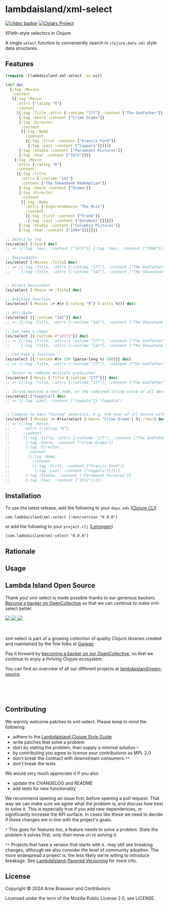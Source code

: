 # lambdaisland/xml-select

<!-- badges -->
[![cljdoc badge](https://cljdoc.org/badge/com.lambdaisland/xml-select)](https://cljdoc.org/d/com.lambdaisland/xml-select) [![Clojars Project](https://img.shields.io/clojars/v/com.lambdaisland/xml-select.svg)](https://clojars.org/com.lambdaisland/xml-select)
<!-- /badges -->

XPath-style selectors in Clojure

A single `select` function to conveniently search in `clojure.data.xml` style
data structures.

## Features

```clj
(require '[lambdaisland.xml-select :as xs])

(def doc
  {:tag :Movies
   :content
   [{:tag :Movie
     :attrs {:rating "R"}
     :content
     [{:tag :Title :attrs {:runtime "177"} :content ["The Godfather"]}
      {:tag :Genre :content ["Crime Drama"]}
      {:tag :Director
       :content
       [{:tag :Name
         :content
         [{:tag :First :content ["Francis Ford"]}
          {:tag :Last :content ["Coppola"]}]}]}
      {:tag :Studio :content ["Paramount Pictures"]}
      {:tag :Year :content ["1972"]}]}
    {:tag :Movie
     :attrs {:rating "R"}
     :content
     [{:tag :Title
       :attrs {:runtime "142"}
       :content ["The Shwashank Redemption"]}
      {:tag :Genre :content ["Drama"]}
      {:tag :Director
       :content
       [{:tag :Name
         :attrs {:highratedmovie "The Mist"}
         :content
         [{:tag :First :content ["Frank"]}
          {:tag :Last :content ["Darabont"]}]}]}
      {:tag :Studio :content ["Columbia Pictures"]}
      {:tag :Year :content ["1994"]}]}]})

;; Select by tag
(xs/select [:Year] doc)
;; => ({:tag :Year, :content ["1972"]} {:tag :Year, :content ["1994"]})

;; Descendants
(xs/select [:Movies :Title] doc)
;; => ({:tag :Title, :attrs {:runtime "177"}, :content ["The Godfather"]}
;;     {:tag :Title, :attrs {:runtime "142"}, :content ["The Shwashank Redemption"]})


;; Direct Descendant
(xs/select [:Movie :> :Title] doc)

;; Arbitary function
(xs/select [:Movies :> #(= {:rating "R"} (:attrs %))] doc)

;; Attribute
(xs/select [{:runtime "142"}] doc)
;; => ({:tag :Title, :attrs {:runtime "142"}, :content ["The Shwashank Redemption"]})

;; Can take a regex
(xs/select [{:runtime #"\d{3}"}] doc)
;; => ({:tag :Title, :attrs {:runtime "177"}, :content ["The Godfather"]}
;;     {:tag :Title, :attrs {:runtime "142"}, :content ["The Shwashank Redemption"]})

;; Can take a function
(xs/select [{:runtime #(< 150 (parse-long %) 180)}] doc)
;; => ({:tag :Title, :attrs {:runtime "177"}, :content ["The Godfather"]})

;; Vector to combine multiple predicates
(xs/select [:Movie [:Title {:runtime "177"}]] doc)
;; => ({:tag :Title, :attrs {:runtime "177"}, :content ["The Godfather"]})

;; String matches a text node, or the combined string value of all descendant text nodes 
(xs/select ["Coppola"] doc)
;; => ({:tag :Last, :content ["Coppola"]} "Coppola")


;; Compose to have "having" semantics, e.g. the year of all movies with genre "Crime drama"
(xs/select [:Movies :> #(xs/select [:Genre "Crime Drama"] %) :Year] doc)
;; => ({:tag :Movie,
;;      :attrs {:rating "R"},
;;      :content
;;      [{:tag :Title, :attrs {:runtime "177"}, :content ["The Godfather"]}
;;       {:tag :Genre, :content ["Crime Drama"]}
;;       {:tag :Director,
;;        :content
;;        [{:tag :Name,
;;          :content
;;          [{:tag :First, :content ["Francis Ford"]}
;;           {:tag :Last, :content ["Coppola"]}]}]}
;;       {:tag :Studio, :content ["Paramount Pictures"]}
;;       {:tag :Year, :content ["1972"]}]})
```

<!-- installation -->
## Installation

To use the latest release, add the following to your `deps.edn` ([Clojure CLI](https://clojure.org/guides/deps_and_cli))

```
com.lambdaisland/xml-select {:mvn/version "0.0.0"}
```

or add the following to your `project.clj` ([Leiningen](https://leiningen.org/))

```
[com.lambdaisland/xml-select "0.0.0"]
```
<!-- /installation -->

## Rationale

## Usage

<!-- opencollective -->
## Lambda Island Open Source

Thank you! xml-select is made possible thanks to our generous backers. [Become a
backer on OpenCollective](https://opencollective.com/lambda-island) so that we
can continue to make xml-select better.

<a href="https://opencollective.com/lambda-island">
<img src="https://opencollective.com/lambda-island/organizations.svg?avatarHeight=46&width=800&button=false">
<img src="https://opencollective.com/lambda-island/individuals.svg?avatarHeight=46&width=800&button=false">
</a>
<img align="left" src="https://github.com/lambdaisland/open-source/raw/master/artwork/lighthouse_readme.png">

&nbsp;

xml-select is part of a growing collection of quality Clojure libraries created and maintained
by the fine folks at [Gaiwan](https://gaiwan.co).

Pay it forward by [becoming a backer on our OpenCollective](http://opencollective.com/lambda-island),
so that we continue to enjoy a thriving Clojure ecosystem.

You can find an overview of all our different projects at [lambdaisland/open-source](https://github.com/lambdaisland/open-source).

&nbsp;

&nbsp;
<!-- /opencollective -->

<!-- contributing -->
## Contributing

We warmly welcome patches to xml-select. Please keep in mind the following:

- adhere to the [LambdaIsland Clojure Style Guide](https://nextjournal.com/lambdaisland/clojure-style-guide)
- write patches that solve a problem 
- start by stating the problem, then supply a minimal solution `*`
- by contributing you agree to license your contributions as MPL 2.0
- don't break the contract with downstream consumers `**`
- don't break the tests

We would very much appreciate it if you also

- update the CHANGELOG and README
- add tests for new functionality

We recommend opening an issue first, before opening a pull request. That way we
can make sure we agree what the problem is, and discuss how best to solve it.
This is especially true if you add new dependencies, or significantly increase
the API surface. In cases like these we need to decide if these changes are in
line with the project's goals.

`*` This goes for features too, a feature needs to solve a problem. State the problem it solves first, only then move on to solving it.

`**` Projects that have a version that starts with `0.` may still see breaking changes, although we also consider the level of community adoption. The more widespread a project is, the less likely we're willing to introduce breakage. See [LambdaIsland-flavored Versioning](https://github.com/lambdaisland/open-source#lambdaisland-flavored-versioning) for more info.
<!-- /contributing -->

<!-- license -->
## License

Copyright &copy; 2024 Arne Brasseur and Contributors

Licensed under the term of the Mozilla Public License 2.0, see LICENSE.
<!-- /license -->
